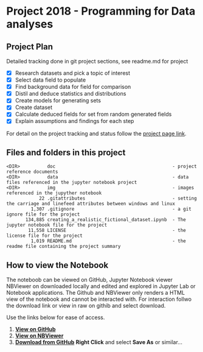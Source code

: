 # Project 2018 - Programming for Data analyses

## Project Plan

Detailed tracking done in git project sections, see readme.md for project

- [x] Research datasets and pick a topic of interest
- [x] Select data field to populate 
- [x] Find background data for field for comparison
- [x] Distil and deduce statistics and distributions
- [x] Create models for generating sets
- [x] Create dataset
- [x] Calculate deduced fields for set from random generated fields
- [x] Explain assumptions and findings for each step

For detail on the project tracking and status follow the [project page link](https://github.com/G00364778/52465_project/projects/1).

## Files and folders in this project
```dos
<DIR>          doc                                           - project reference documents
<DIR>          data                                          - data files referenced in the jupyter notebook project
<DIR>          img                                           - images referenced in the jupyther notebook
            22 .gitattributes                                - setting the carriage and linefeed attributes between windows and linux
         1,307 .gitignore                                    - a git ignore file for the project
       134,885 creating_a_realistic_fictional_dataset.ipynb  - The jupyter notebook file for the project
        11,558 LICENSE                                       - the license file for the project
         1,019 README.md                                     - the readme file containing the project summary
```
## How to view the Notebook

The noteboob can be viewed on GitHub, Jupyter Notebook viewer NBViewer on downloaded locally and edited and explored in Jupyter Lab or Notebook applications. The Github and NBViewer only renders a HTML view of the notebook and cannot be interacted with. For interaction follwo the download link or view in raw on githib and select download.

Use the links below for ease of access.

1. __[View on GitHub](creating_a_realistic_fictional_dataset.ipynb)__ 
1. __[View on NBViewer](https://nbviewer.jupyter.org/github/G00364778/52465_project/blob/master/creating_a_realistic_fictional_dataset.ipynb)__ 
1. __[Download from GitHub](https://raw.githubusercontent.com/G00364778/52465_project/master/creating_a_realistic_fictional_dataset.ipynb)__ __Right Click__ and select __Save As__ or similar...
